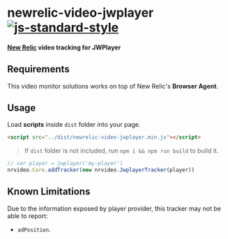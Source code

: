 # newrelic-video-jwplayer [![js-standard-style](https://img.shields.io/badge/code%20style-standard-brightgreen.svg)](http://standardjs.com)
#### [New Relic](http://newrelic.com) video tracking for JWPlayer

## Requirements
This video monitor solutions works on top of New Relic's **Browser Agent**.

## Usage
Load **scripts** inside `dist` folder into your page.
```html
<script src="../dist/newrelic-video-jwplayer.min.js"></script>
```

> If `dist` folder is not included, run `npm i && npm run build` to build it.

```javascript
// var player = jwplayer('my-player')
nrvideo.Core.addTracker(new nrvideo.JwplayerTracker(player))
```

## Known Limitations
Due to the information exposed by player provider, this tracker may not be able to report:
- `adPosition`.